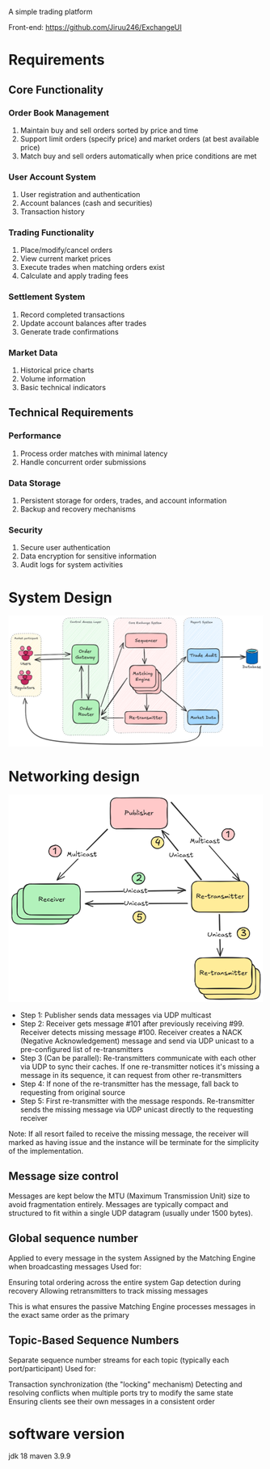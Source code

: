 A simple trading platform

Front-end: https://github.com/Jiruu246/ExchangeUI

# Requirements
## Core Functionality

### Order Book Management

1. Maintain buy and sell orders sorted by price and time
2. Support limit orders (specify price) and market orders (at best available price)
3. Match buy and sell orders automatically when price conditions are met


### User Account System

1. User registration and authentication
2. Account balances (cash and securities)
3. Transaction history


### Trading Functionality

1. Place/modify/cancel orders
2. View current market prices
3. Execute trades when matching orders exist
4. Calculate and apply trading fees


### Settlement System

1. Record completed transactions
2. Update account balances after trades
3. Generate trade confirmations

### Market Data

1. Historical price charts
2. Volume information
3. Basic technical indicators

## Technical Requirements

### Performance

1. Process order matches with minimal latency
2. Handle concurrent order submissions


### Data Storage

1. Persistent storage for orders, trades, and account information
2. Backup and recovery mechanisms


### Security

1. Secure user authentication
2. Data encryption for sensitive information
3. Audit logs for system activities

# System Design

![image](images/SystemDesign_v1.png)


# Networking design
![image](images/UDP_communication_v2.png)

- Step 1: Publisher sends data messages via UDP multicast
- Step 2: Receiver gets message #101 after previously receiving #99. Receiver detects missing message #100. Receiver creates a NACK (Negative Acknowledgement) message and send via UDP unicast to a pre-configured list of re-transmitters
- Step 3 (Can be parallel): Re-transmitters communicate with each other via UDP to sync their caches. If one re-transmitter notices it's missing a message in its sequence, it can request from other re-transmitters
- Step 4: If none of the re-transmitter has the message, fall back to requesting from original source
- Step 5: First re-transmitter with the message responds. Re-transmitter sends the missing message via UDP unicast directly to the requesting receiver

Note: If all resort failed to receive the missing message, the receiver will marked as having issue and the instance will be terminate for the simplicity of the implementation.

## Message size control
Messages are kept below the MTU (Maximum Transmission Unit) size to avoid fragmentation entirely. Messages are typically compact and structured to fit within a single UDP datagram (usually under 1500 bytes).

## Global sequence number
Applied to every message in the system
Assigned by the Matching Engine when broadcasting messages
Used for:

Ensuring total ordering across the entire system
Gap detection during recovery
Allowing retransmitters to track missing messages


This is what ensures the passive Matching Engine processes messages in the exact same order as the primary

## Topic-Based Sequence Numbers

Separate sequence number streams for each topic (typically each port/participant)
Used for:

Transaction synchronization (the "locking" mechanism)
Detecting and resolving conflicts when multiple ports try to modify the same state
Ensuring clients see their own messages in a consistent order

# software version
jdk 18
maven 3.9.9